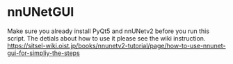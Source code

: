 # nnUNetGUI

Make sure you already install PyQt5 and nnUNetv2 before you run this script.
The detials about how to use it please see the wiki instruction.
https://sitsel-wiki.oist.jp/books/nnunetv2-tutorial/page/how-to-use-nnunet-gui-for-simpliy-the-steps
